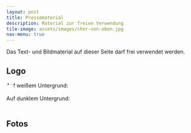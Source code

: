 ```yaml
---
layout: post
title: Pressematerial
description: Material zur freien Verwendung
tile-image: assets/images/chor-von-oben.jpg
nav-menu: true
---
```


<p>Das Text- und Bildmaterial auf dieser Seite darf frei verwendet werden.</p>

<h2>Logo</h2>
<div class="box alt">
    <div class="row 50% uniform">
        <div class="6u">Auf weißem Untergrund:<br><span class="image fit" style="background-color:white;padding:10px"><img src="{% link assets/images/logo/logo.svg %}" alt="" /></span></div>
		<div class="6u$">Auf dunklem Untergrund:<br><span class="image fit" style="padding:10px"><img src="{% link assets/images/logo/logo-weiss.svg %}" alt="" /></span></div>
    </div>
</div>

<h2>Fotos</h2>
<div class="box alt">
	<div class="row 50% uniform">
		<div class="4u"><span class="image fit"><img src="{% link assets/images/pic08.jpg %}" alt="" /></span></div>
		<div class="4u"><span class="image fit"><img src="{% link assets/images/pic09.jpg %}" alt="" /></span></div>
		<div class="4u$"><span class="image fit"><img src="{% link assets/images/pic10.jpg %}" alt="" /></span></div>
		<!-- Break -->
		<div class="4u"><span class="image fit"><img src="{% link assets/images/pic10.jpg %}" alt="" /></span></div>
		<div class="4u"><span class="image fit"><img src="{% link assets/images/pic08.jpg %}" alt="" /></span></div>
		<div class="4u$"><span class="image fit"><img src="{% link assets/images/pic09.jpg %}" alt="" /></span></div>
		<!-- Break -->
		<div class="4u"><span class="image fit"><img src="{% link assets/images/pic09.jpg %}" alt="" /></span></div>
		<div class="4u"><span class="image fit"><img src="{% link assets/images/pic10.jpg %}" alt="" /></span></div>
		<div class="4u$"><span class="image fit"><img src="{% link assets/images/pic08.jpg %}" alt="" /></span></div>
	</div>
</div>